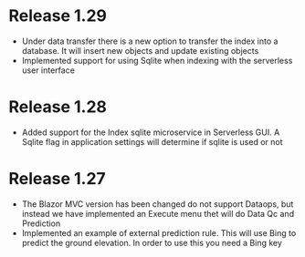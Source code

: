 # Release 1.29
* Under data transfer there is a new option to transfer the index into a database. It will insert new objects and update existing objects
* Implemented support for using Sqlite when indexing with the serverless user interface

# Release 1.28
* Added support for the Index sqlite microservice in Serverless GUI. A Sqlite flag in application settings will determine if sqlite is used or not

# Release 1.27
* The Blazor MVC version has been changed do not support Dataops, but instead we have implemented an Execute menu thet will do Data Qc and Prediction
* Implemented an example of external prediction rule. This will use Bing to predict the ground elevation. In order to use this you need a Bing key
